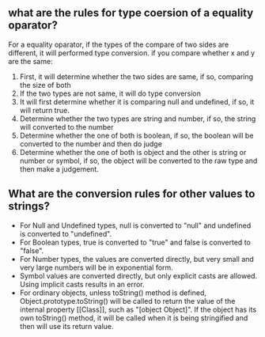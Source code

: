 ## what are the rules for type coersion of a equality oparator?

For a equality oparator, if the types of the compare of two sides are different, it will performed type conversion. if you compare whether x and y are the same:

1. First, it will determine whether the two sides are same, if so, comparing the size of both
2. If the two types are not same, it will do type conversion
3. It will first determine whether it is comparing null and undefined, if so, it will return true.
4. Determine whether the two types are string and number, if so, the string will converted to the number
5. Determine whether the one of both is boolean, if so, the boolean will be converted to the number and then do judge
6. Determine whether the one of both is object and the other is string or number or symbol, if so, the object will be converted to the raw type and then make a judgement.

## What are the conversion rules for other values to strings?

- For Null and Undefined types, null is converted to "null" and undefined is converted to "undefined".
- For Boolean types, true is converted to "true" and false is converted to "false".
- For Number types, the values are converted directly, but very small and very large numbers will be in exponential form.
- Symbol values are converted directly, but only explicit casts are allowed. Using implicit casts results in an error.
- For ordinary objects, unless toString() method is defined, Object.prototype.toString() will be called to return the value of the internal property [[Class]], such as "[object Object]". If the object has its own toString() method, it will be called when it is being stringified and then will use its return value.
